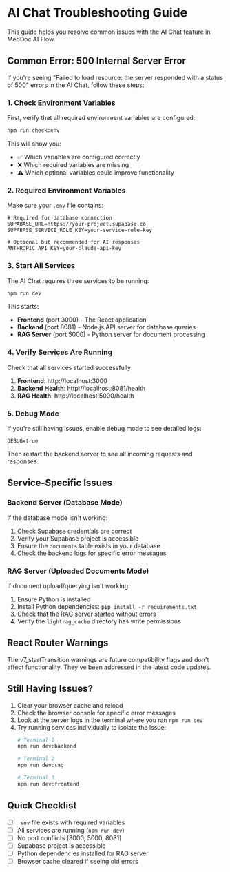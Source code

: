 # AI Chat Troubleshooting Guide

This guide helps you resolve common issues with the AI Chat feature in MedDoc AI Flow.

## Common Error: 500 Internal Server Error

If you're seeing "Failed to load resource: the server responded with a status of 500" errors in the AI Chat, follow these steps:

### 1. Check Environment Variables

First, verify that all required environment variables are configured:

```bash
npm run check:env
```

This will show you:
- ✅ Which variables are configured correctly
- ❌ Which required variables are missing
- ⚠️  Which optional variables could improve functionality

### 2. Required Environment Variables

Make sure your `.env` file contains:

```env
# Required for database connection
SUPABASE_URL=https://your-project.supabase.co
SUPABASE_SERVICE_ROLE_KEY=your-service-role-key

# Optional but recommended for AI responses
ANTHROPIC_API_KEY=your-claude-api-key
```

### 3. Start All Services

The AI Chat requires three services to be running:

```bash
npm run dev
```

This starts:
- **Frontend** (port 3000) - The React application
- **Backend** (port 8081) - Node.js API server for database queries
- **RAG Server** (port 5000) - Python server for document processing

### 4. Verify Services Are Running

Check that all services started successfully:

1. **Frontend**: http://localhost:3000
2. **Backend Health**: http://localhost:8081/health
3. **RAG Health**: http://localhost:5000/health

### 5. Debug Mode

If you're still having issues, enable debug mode to see detailed logs:

```env
DEBUG=true
```

Then restart the backend server to see all incoming requests and responses.

## Service-Specific Issues

### Backend Server (Database Mode)

If the database mode isn't working:

1. Check Supabase credentials are correct
2. Verify your Supabase project is accessible
3. Ensure the `documents` table exists in your database
4. Check the backend logs for specific error messages

### RAG Server (Uploaded Documents Mode)

If document upload/querying isn't working:

1. Ensure Python is installed
2. Install Python dependencies: `pip install -r requirements.txt`
3. Check that the RAG server started without errors
4. Verify the `lightrag_cache` directory has write permissions

## React Router Warnings

The v7_startTransition warnings are future compatibility flags and don't affect functionality. They've been addressed in the latest code updates.

## Still Having Issues?

1. Clear your browser cache and reload
2. Check the browser console for specific error messages
3. Look at the server logs in the terminal where you ran `npm run dev`
4. Try running services individually to isolate the issue:
   ```bash
   # Terminal 1
   npm run dev:backend

   # Terminal 2
   npm run dev:rag

   # Terminal 3
   npm run dev:frontend
   ```

## Quick Checklist

- [ ] `.env` file exists with required variables
- [ ] All services are running (`npm run dev`)
- [ ] No port conflicts (3000, 5000, 8081)
- [ ] Supabase project is accessible
- [ ] Python dependencies installed for RAG server
- [ ] Browser cache cleared if seeing old errors